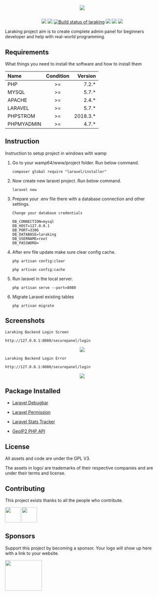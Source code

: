 # <p align="center"><img src="http://www.trentiums.com/images/laraking/logo.png"></p>
<p align="center">
    <a href="#backers" alt="Backers of laraking">
        <img src="https://img.shields.io/badge/Sponsors-1-green.svg" /></a>
    <a href="#contributor" alt="Contributor of laraking">
        <img src="https://img.shields.io/badge/Contributor-1-green.svg" /></a>
    <a href="https://circleci.com/gh/badges/shields/tree/master">
        <img src="https://img.shields.io/teamcity/codebetter/bt428.svg"
            alt="Build status of laraking"></a>
    <a href="#license" alt="License of laraking">
            <img src="https://img.shields.io/badge/License-GPL%20V2-green.svg" /></a>
    <a href="#laravel" alt="Laravel version of laraking">
                <img src="https://img.shields.io/badge/Laravel-5.7-orange.svg" /></a>
    <a href="#contributor" alt="PHP version of laraking">
                    <img src="https://img.shields.io/badge/PHP-7.2.6-blue.svg" /></a>
</p>

<p> Laraking project aim is to create complete admin panel for beginners developer and help with real-world programming.</p>

Requirements
------------

What things you need to install the software and how to install them

|   Name     |   Condition   |   Version |
| :-----     |:-------------:|   -----:  |
| PHP        |      >=       |   7.2.*   |
| MYSQL      |      >=       |   5.7.*   |
| APACHE     |      >=       |   2.4.*   |
| LARAVEL    |      >=       |   5.7.*   |
| PHPSTROM   |      >=       |  2018.3.* |
| PHPMYADMIN |      >=       |   4.7.*   |


Instruction
------------

<p> Instruction to setup project in windows with wamp</p>

1. Go to your wamp64/www/project folder. Run below command.
    ```
    composer global require "laravel/installer"
    ```

2. Now create new laravel project. Run below command.
    ```
    laravel new
    ```

3. Prepare your .env file there with a database connection and other settings.
    ```
    Change your database credentials
    
    DB_CONNECTION=mysql
    DB_HOST=127.0.0.1
    DB_PORT=3306
    DB_DATABASE=laraking
    DB_USERNAME=root
    DB_PASSWORD=
    ```
    
4. After env file update make sure clear config cache.
    ```
    php artisan config:clear
    ```    
    ```
    php artisan config:cache
    ```       

5. Run laravel in the local server.
    ```
    php artisan serve --port=8080
    ```

6. Migrate Laravel existing tables
    ```
    php artisan migrate
    ```
    
Screenshots
------------
```
Laraking Backend Login Screen

http://127.0.0.1:8080/securepanel/login
```
<p align="center"><img src="http://www.trentiums.com/images/laraking/laraking_backend.png"></p>

```
Laraking Backend Login Error

http://127.0.0.1:8080/securepanel/login
```
<p align="center"><img src="http://www.trentiums.com/images/laraking/laraking_backend_error.png"></p>
    
Package Installed
------------
- <p><a href="https://github.com/barryvdh/laravel-debugbar" title="Laravel Debugbar">Laravel Debugbar</a></p>
- <p><a href="https://github.com/spatie/laravel-permission" title="Laravel Tinker">Laravel Permission</a></p>
- <p><a href="https://github.com/antonioribeiro/tracker" title="Laravel Stats Tracker">Laravel Stats Tracker</a></p>
- <p><a href="https://github.com/maxmind/GeoIP2-php" title="GeoIP2 PHP API">GeoIP2 PHP API</a></p>

License
------------
<p>All assets and code are under the GPL V3.</p>

<p>The assets in logo/ are trademarks of their respective companies and are under their terms and license.</p>

Contributing
------------
<p>This project exists thanks to all the people who contribute.</p>

<p><a href="https://www.linkedin.com/in/bhargavpateldeveloper/" title="Bhargav Patel"><img src="https://media.licdn.com/dms/image/C5603AQGEq8eMvZ4Blw/profile-displayphoto-shrink_200_200/0?e=1542844800&v=beta&t=ffK3KX1wM49Ro5tTZwVSjLfpQYIv9daTaB5asYbeHDI" width="50px" height="50px"></a>&nbsp;<a href="#" title="Tejas Darji"><img src="http://www.trentiums.com/images/laraking/tejas.png" width="50px" height="50px"></a></p>

Sponsors
------------
<p>Support this project by becoming a sponsor. Your logo will show up here with a link to your website. </p>

<a href="http://www.trentiums.com/" title="Trentium Solution"><img src="http://www.trentiums.com/images/logo@2x.png" height="100px" width="120px"></a>

